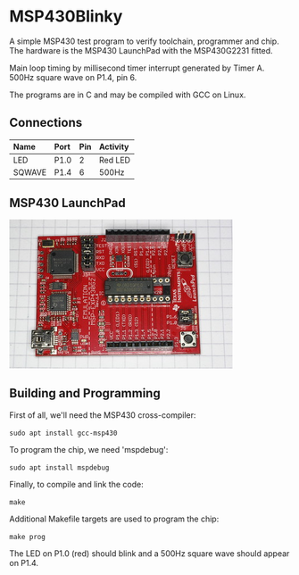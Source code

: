 # MSP430Blinky #

A simple MSP430 test program to verify toolchain, programmer and chip.
The hardware is the MSP430 LaunchPad with the MSP430G2231 fitted.

Main loop timing by millisecond timer interrupt generated by Timer A.
500Hz square wave on P1.4, pin 6.

The programs are in C and may be compiled with GCC on Linux.

## Connections ##

| Name   | Port | Pin | Activity |
|:-------|:-----|:----|:---------|
| LED    | P1.0 |  2  | Red LED  |
| SQWAVE | P1.4 |  6  | 500Hz    |

## MSP430 LaunchPad ##

![MSP430 LaunchPad](MSP430LaunchPad.jpg "MSP430 LaunchPad")

## Building and Programming ##

First of all, we'll need the MSP430 cross-compiler:

`sudo apt install gcc-msp430`

To program the chip, we need 'mspdebug':

`sudo apt install mspdebug`

Finally, to compile and link the code:

`make`

Additional Makefile targets are used to program the chip:

`make prog`

The LED on P1.0 (red) should blink and a 500Hz square wave should appear on P1.4.

